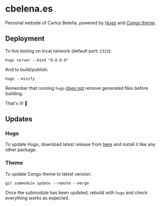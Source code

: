 # cbelena.es

Personal website of Carlos Beleña, powered by [Hugo](https://gohugo.io) and [Congo theme](https://github.com/jpanther/congo).

## Deployment

To live testing on local network (default port: `1313`):

`hugo server --bind "0.0.0.0"`

And to build/publish:

`hugo --minify`

Remember that running `hugo` [does not](https://gohugo.io/getting-started/usage/#deploy-your-website) remove generated files before building.

That's it! :tada:

## Updates

### Hugo

To update Hugo, download latest release from [here](https://github.com/gohugoio/hugo/releases) and install it like any other package.

### Theme

To update Congo theme to latest version:

`git submodule update --remote --merge`

Once the submodule has been updated, rebuild with `hugo` and check everything works as expected.
